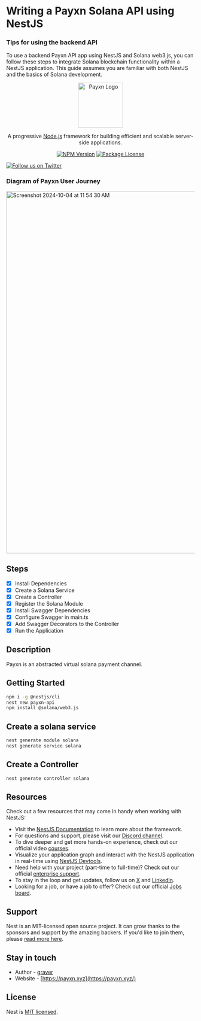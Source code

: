 # Writing a Payxn Solana API using NestJS
### Tips for using the backend API
To use a backend Payxn API app using NestJS and Solana web3.js, you can follow these steps to integrate Solana blockchain functionality within a NestJS application. This guide assumes you are familiar with both NestJS and the basics of Solana development.

<p align="center">
  <a href="https://payxn.xyz/" target="blank"><img src="[https://payxn.xyz/public/backend/images/web-settings/image-assets/payxn-logo.png](https://payxn.xyz/public/backend/images/web-settings/image-assets/payxn-logo.png)" width="120" alt="Payxn Logo" /></a>
</p>

[circleci-image]: https://img.shields.io/circleci/build/github/nestjs/nest/master?token=abc123def456
[circleci-url]: https://circleci.com/gh/nestjs/nest

  <p align="center">A progressive <a href="http://nodejs.org" target="_blank">Node.js</a> framework for building efficient and scalable server-side applications.</p>
    <p align="center">
<a href="https://www.npmjs.com/~nestjscore" target="_blank"><img src="https://img.shields.io/npm/v/@nestjs/core.svg" alt="NPM Version" /></a>
<a href="https://www.npmjs.com/~nestjscore" target="_blank"><img src="https://img.shields.io/npm/l/@nestjs/core.svg" alt="Package License" /></a>

<a href="https://twitter.com/payxnsol" target="_blank"><img src="https://img.shields.io/twitter/follow/nestframework.svg?style=social&label=Follow" alt="Follow us on Twitter"></a>
</p>
  <!--[![Backers on Open Collective](https://opencollective.com/nest/backers/badge.svg)](https://opencollective.com/nest#backer)
  [![Sponsors on Open Collective](https://opencollective.com/nest/sponsors/badge.svg)](https://opencollective.com/nest#sponsor)-->

### Diagram of Payxn User Journey
<img width="968" alt="Screenshot 2024-10-04 at 11 54 30 AM" src="https://github.com/user-attachments/assets/0826e1c9-c6b3-4d4f-bdf9-77db621dd65a">

## Steps
- [x] Install Dependencies
- [x] Create a Solana Service
- [x] Create a Controller
- [x] Register the Solana Module
- [x] Install Swagger Dependencies
- [x] Configure Swagger in main.ts
- [x] Add Swagger Decorators to the Controller
- [x] Run the Application

## Description

Payxn is an abstracted virtual solana payment channel.

## Getting Started

```bash
npm i -g @nestjs/cli
nest new payxn-api
npm install @solana/web3.js
```

## Create a solana service

```bash
nest generate module solana 
nest generate service solana
```

## Create a Controller

```bash
nest generate controller solana
```


## Resources

Check out a few resources that may come in handy when working with NestJS:

- Visit the [NestJS Documentation](https://docs.nestjs.com) to learn more about the framework.
- For questions and support, please visit our [Discord channel](https://discord.gg/G7Qnnhy).
- To dive deeper and get more hands-on experience, check out our official video [courses](https://courses.nestjs.com/).
- Visualize your application graph and interact with the NestJS application in real-time using [NestJS Devtools](https://devtools.nestjs.com).
- Need help with your project (part-time to full-time)? Check out our official [enterprise support](https://enterprise.nestjs.com).
- To stay in the loop and get updates, follow us on [X](https://x.com/nestframework) and [LinkedIn](https://linkedin.com/company/nestjs).
- Looking for a job, or have a job to offer? Check out our official [Jobs board](https://jobs.nestjs.com).

## Support

Nest is an MIT-licensed open source project. It can grow thanks to the sponsors and support by the amazing backers. If you'd like to join them, please [read more here](https://docs.nestjs.com/support).

## Stay in touch

- Author - [graver](https://twitter.com/payxnsol)
- Website - [https://payxn.xyz](https://payxn.xyz/)


## License

Nest is [MIT licensed](https://github.com/nestjs/nest/blob/master/LICENSE).
